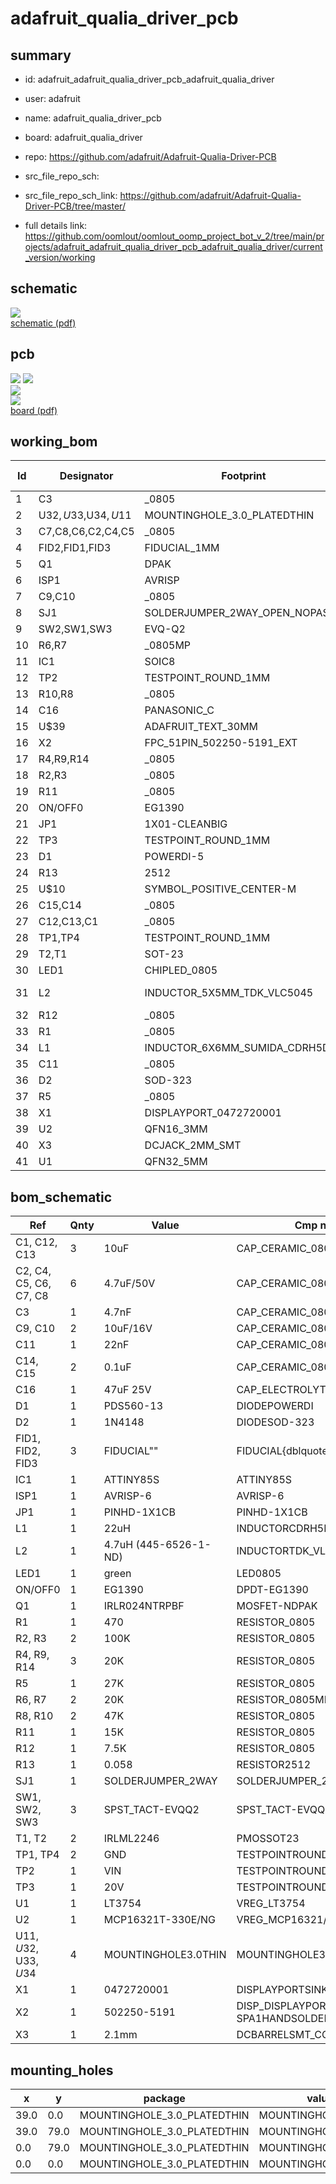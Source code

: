 # adafruit_qualia_driver_pcb
 
## summary 
* id: adafruit_adafruit_qualia_driver_pcb_adafruit_qualia_driver
* user: adafruit
* name: adafruit_qualia_driver_pcb
* board: adafruit_qualia_driver
* repo: https://github.com/adafruit/Adafruit-Qualia-Driver-PCB



* src_file_repo_sch: 
* src_file_repo_sch_link: https://github.com/adafruit/Adafruit-Qualia-Driver-PCB/tree/master/
* full details link: https://github.com/oomlout/oomlout_oomp_project_bot_v_2/tree/main/projects/adafruit_adafruit_qualia_driver_pcb_adafruit_qualia_driver/current_version/working  

## schematic  
![](working_schematic_600.png)  
[schematic (pdf)](working_schematic.pdf) 






















## pcb  
![](working_3d_600.png) 
![](working_3d_front_600.png)  
![](working_3d_back_600.png)  
![](working_600.png)  
[board (pdf)](working.pdf)  

## working_bom
| Id | Designator | Footprint | Quantity | Designation | Supplier and ref |  | None | 
| --- | --- | --- | --- | --- | --- | --- | --- | 
| 1 | C3 | _0805 | 1 | 4.7nF |  |  | [''] | 
| 2 | U$32,U$33,U$34,U$11 | MOUNTINGHOLE_3.0_PLATEDTHIN | 4 | MOUNTINGHOLE3.0THIN |  |  | [''] | 
| 3 | C7,C8,C6,C2,C4,C5 | _0805 | 6 | 4.7uF/50V |  |  | [''] | 
| 4 | FID2,FID1,FID3 | FIDUCIAL_1MM | 3 | FIDUCIAL" |  |  | [''] | 
| 5 | Q1 | DPAK | 1 | IRLR024NTRPBF |  |  | [''] | 
| 6 | ISP1 | AVRISP | 1 | AVRISP-6 |  |  | [''] | 
| 7 | C9,C10 | _0805 | 2 | 10uF/16V |  |  | [''] | 
| 8 | SJ1 | SOLDERJUMPER_2WAY_OPEN_NOPASTE | 1 |  |  |  | [''] | 
| 9 | SW2,SW1,SW3 | EVQ-Q2 | 3 | SPST_TACT-EVQQ2 |  |  | [''] | 
| 10 | R6,R7 | _0805MP | 2 | 20K |  |  | [''] | 
| 11 | IC1 | SOIC8 | 1 | ATTINY85-20S |  |  | [''] | 
| 12 | TP2 | TESTPOINT_ROUND_1MM | 1 | VIN |  |  | [''] | 
| 13 | R10,R8 | _0805 | 2 | 47K |  |  | [''] | 
| 14 | C16 | PANASONIC_C | 1 | 47uF 25V |  |  | [''] | 
| 15 | U$39 | ADAFRUIT_TEXT_30MM | 1 |  |  |  | [''] | 
| 16 | X2 | FPC_51PIN_502250-5191_EXT | 1 | 502250-5191 |  |  | [''] | 
| 17 | R4,R9,R14 | _0805 | 3 | 20K |  |  | [''] | 
| 18 | R2,R3 | _0805 | 2 | 100K |  |  | [''] | 
| 19 | R11 | _0805 | 1 | 15K |  |  | [''] | 
| 20 | ON/OFF0 | EG1390 | 1 | EG1390 |  |  | [''] | 
| 21 | JP1 | 1X01-CLEANBIG | 1 |  |  |  | [''] | 
| 22 | TP3 | TESTPOINT_ROUND_1MM | 1 | 20V |  |  | [''] | 
| 23 | D1 | POWERDI-5 | 1 | PDS560-13 |  |  | [''] | 
| 24 | R13 | 2512 | 1 | 0.058 |  |  | [''] | 
| 25 | U$10 | SYMBOL_POSITIVE_CENTER-M | 1 |  |  |  | [''] | 
| 26 | C15,C14 | _0805 | 2 | 0.1uF |  |  | [''] | 
| 27 | C12,C13,C1 | _0805 | 3 | 10uF |  |  | [''] | 
| 28 | TP1,TP4 | TESTPOINT_ROUND_1MM | 2 | GND |  |  | [''] | 
| 29 | T2,T1 | SOT-23 | 2 | IRLML2246 |  |  | [''] | 
| 30 | LED1 | CHIPLED_0805 | 1 | green |  |  | [''] | 
| 31 | L2 | INDUCTOR_5X5MM_TDK_VLC5045 | 1 | 4.7uH (445-6526-1-ND) |  |  | [''] | 
| 32 | R12 | _0805 | 1 | 7.5K |  |  | [''] | 
| 33 | R1 | _0805 | 1 | 470 |  |  | [''] | 
| 34 | L1 | INDUCTOR_6X6MM_SUMIDA_CDRH5D28 | 1 | 22uH |  |  | [''] | 
| 35 | C11 | _0805 | 1 | 22nF |  |  | [''] | 
| 36 | D2 | SOD-323 | 1 | 1N4148 |  |  | [''] | 
| 37 | R5 | _0805 | 1 | 27K |  |  | [''] | 
| 38 | X1 | DISPLAYPORT_0472720001 | 1 | 0472720001 |  |  | [''] | 
| 39 | U2 | QFN16_3MM | 1 | MCP16321T-330E/NG  |  |  | [''] | 
| 40 | X3 | DCJACK_2MM_SMT | 1 | 2.1mm |  |  | [''] | 
| 41 | U1 | QFN32_5MM | 1 | LT3754 |  |  | [''] | 


## bom_schematic
| Ref | Qnty | Value | Cmp name | Footprint | Description | Vendor | DNP | 
| --- | --- | --- | --- | --- | --- | --- | --- | 
| C1, C12, C13 | 3 | 10uF | CAP_CERAMIC_0805 | working:_0805 |  |  |  | 
| C2, C4, C5, C6, C7, C8 | 6 | 4.7uF/50V | CAP_CERAMIC_0805 | working:_0805 |  |  |  | 
| C3 | 1 | 4.7nF | CAP_CERAMIC_0805 | working:_0805 |  |  |  | 
| C9, C10 | 2 | 10uF/16V | CAP_CERAMIC_0805 | working:_0805 |  |  |  | 
| C11 | 1 | 22nF | CAP_CERAMIC_0805 | working:_0805 |  |  |  | 
| C14, C15 | 2 | 0.1uF | CAP_CERAMIC_0805 | working:_0805 |  |  |  | 
| C16 | 1 | 47uF 25V | CAP_ELECTROLYTICPANASONIC_C | working:PANASONIC_C |  |  |  | 
| D1 | 1 | PDS560-13 | DIODEPOWERDI | working:POWERDI-5 |  |  |  | 
| D2 | 1 | 1N4148 | DIODESOD-323 | working:SOD-323 |  |  |  | 
| FID1, FID2, FID3 | 3 | FIDUCIAL"" | FIDUCIAL{dblquote}{dblquote} | working:FIDUCIAL_1MM |  |  |  | 
| IC1 | 1 | ATTINY85S | ATTINY85S | working:SOIC8 |  |  |  | 
| ISP1 | 1 | AVRISP-6 | AVRISP-6 | working:AVRISP |  |  |  | 
| JP1 | 1 | PINHD-1X1CB | PINHD-1X1CB | working:1X01-CLEANBIG |  |  |  | 
| L1 | 1 | 22uH | INDUCTORCDRH5D28 | working:INDUCTOR_6X6MM_SUMIDA_CDRH5D28 |  |  |  | 
| L2 | 1 | 4.7uH (445-6526-1-ND) | INDUCTORTDK_VLC5045 | working:INDUCTOR_5X5MM_TDK_VLC5045 |  |  |  | 
| LED1 | 1 | green | LED0805 | working:CHIPLED_0805 |  |  |  | 
| ON/OFF0 | 1 | EG1390 | DPDT-EG1390 | working:EG1390 |  |  |  | 
| Q1 | 1 | IRLR024NTRPBF | MOSFET-NDPAK | working:DPAK |  |  |  | 
| R1 | 1 | 470 | RESISTOR_0805 | working:_0805 |  |  |  | 
| R2, R3 | 2 | 100K | RESISTOR_0805 | working:_0805 |  |  |  | 
| R4, R9, R14 | 3 | 20K | RESISTOR_0805 | working:_0805 |  |  |  | 
| R5 | 1 | 27K | RESISTOR_0805 | working:_0805 |  |  |  | 
| R6, R7 | 2 | 20K | RESISTOR_0805MP | working:_0805MP |  |  |  | 
| R8, R10 | 2 | 47K | RESISTOR_0805 | working:_0805 |  |  |  | 
| R11 | 1 | 15K | RESISTOR_0805 | working:_0805 |  |  |  | 
| R12 | 1 | 7.5K | RESISTOR_0805 | working:_0805 |  |  |  | 
| R13 | 1 | 0.058 | RESISTOR2512 | working:2512 |  |  |  | 
| SJ1 | 1 | SOLDERJUMPER_2WAY | SOLDERJUMPER_2WAY | working:SOLDERJUMPER_2WAY_OPEN_NOPASTE |  |  |  | 
| SW1, SW2, SW3 | 3 | SPST_TACT-EVQQ2 | SPST_TACT-EVQQ2 | working:EVQ-Q2 |  |  |  | 
| T1, T2 | 2 | IRLML2246 | PMOSSOT23 | working:SOT-23 |  |  |  | 
| TP1, TP4 | 2 | GND | TESTPOINTROUND1MM | working:TESTPOINT_ROUND_1MM |  |  |  | 
| TP2 | 1 | VIN | TESTPOINTROUND1MM | working:TESTPOINT_ROUND_1MM |  |  |  | 
| TP3 | 1 | 20V | TESTPOINTROUND1MM | working:TESTPOINT_ROUND_1MM |  |  |  | 
| U1 | 1 | LT3754 | VREG_LT3754 | working:QFN32_5MM |  |  |  | 
| U2 | 1 | MCP16321T-330E/NG  | VREG_MCP16321/2 | working:QFN16_3MM |  |  |  | 
| U$11, U$32, U$33, U$34 | 4 | MOUNTINGHOLE3.0THIN | MOUNTINGHOLE3.0THIN | working:MOUNTINGHOLE_3.0_PLATEDTHIN |  |  |  | 
| X1 | 1 | 0472720001 | DISPLAYPORTSINKSIDE | working:DISPLAYPORT_0472720001 |  |  |  | 
| X2 | 1 | 502250-5191 | DISP_DISPLAYPORT_LP097QX1-SPA1HANDSOLDERING | working:FPC_51PIN_502250-5191_EXT |  |  |  | 
| X3 | 1 | 2.1mm | DCBARRELSMT_CORRECT | working:DCJACK_2MM_SMT |  |  |  | 


## mounting_holes
| x | y | package | value | ref | size | 
| --- | --- | --- | --- | --- | --- | 
| 39.0 | 0.0 | MOUNTINGHOLE_3.0_PLATEDTHIN | MOUNTINGHOLE3.0THIN | U$11 | m3 | 
| 39.0 | 79.0 | MOUNTINGHOLE_3.0_PLATEDTHIN | MOUNTINGHOLE3.0THIN | U$32 | m3 | 
| 0.0 | 79.0 | MOUNTINGHOLE_3.0_PLATEDTHIN | MOUNTINGHOLE3.0THIN | U$33 | m3 | 
| 0.0 | 0.0 | MOUNTINGHOLE_3.0_PLATEDTHIN | MOUNTINGHOLE3.0THIN | U$34 | m3 | 


